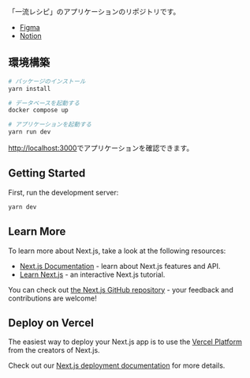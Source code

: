 「一流レシピ」のアプリケーションのリポジトリです。

- [Figma](https://www.figma.com/file/JSVMGHBeYzAsmujXjPDwAE/%E4%B8%80%E6%B5%81%E3%83%AC%E3%82%B7%E3%83%94?type=design&node-id=0-1&t=hEktBgwhQUvdsL3W-0)
- [Notion](https://www.notion.so/natsumih/Qin-Recipe-App-36e3e4c062cf4a4dbf05234affbfba42)

## 環境構築

```bash
# パッケージのインストール
yarn install

# データベースを起動する
docker compose up
```

```bash
# アプリケーションを起動する
yarn run dev
```

[http://localhost:3000](http://localhost:3000)でアプリケーションを確認できます。

## Getting Started

First, run the development server:

```bash
yarn dev
```

## Learn More

To learn more about Next.js, take a look at the following resources:

- [Next.js Documentation](https://nextjs.org/docs) - learn about Next.js features and API.
- [Learn Next.js](https://nextjs.org/learn) - an interactive Next.js tutorial.

You can check out [the Next.js GitHub repository](https://github.com/vercel/next.js/) - your feedback and contributions are welcome!

## Deploy on Vercel

The easiest way to deploy your Next.js app is to use the [Vercel Platform](https://vercel.com/new?utm_medium=default-template&filter=next.js&utm_source=create-next-app&utm_campaign=create-next-app-readme) from the creators of Next.js.

Check out our [Next.js deployment documentation](https://nextjs.org/docs/deployment) for more details.
